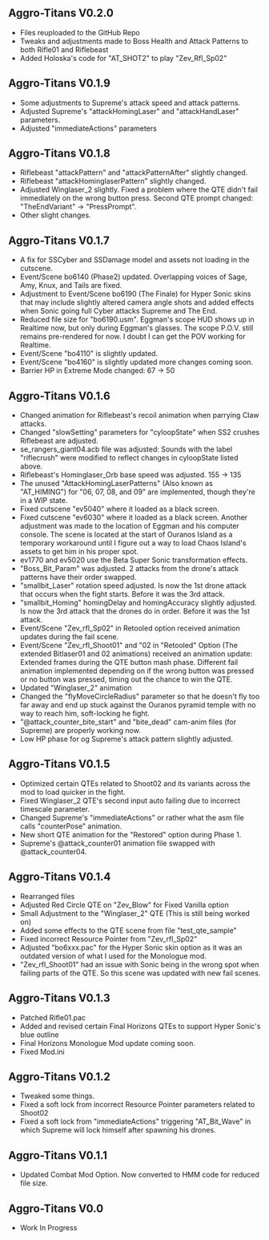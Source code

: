 ## Aggro-Titans V0.2.0
- Files reuploaded to the GitHub Repo
- Tweaks and adjustments made to Boss Health and Attack Patterns to both Rifle01 and Riflebeast
- Added Holoska's code for "AT_SHOT2" to play "Zev_Rfl_Sp02"

## Aggro-Titans V0.1.9
- Some adjustments to Supreme's attack speed and attack patterns.
- Adjusted Supreme's "attackHomingLaser" and "attackHandLaser" parameters.
- Adjusted "immediateActions" parameters

## Aggro-Titans V0.1.8
- Riflebeast "attackPattern" and "attackPatternAfter" slightly changed.
- Riflebeast "attackHominglaserPattern" slightly changed.
- Adjusted Winglaser_2 slightly. Fixed a problem where the QTE didn't fail immediately on the wrong button press. Second QTE prompt changed: "TheEndVariant" -> "PressPrompt".
- Other slight changes.

## Aggro-Titans V0.1.7
- A fix for SSCyber and SSDamage model and assets not loading in the cutscene.
- Event/Scene bo6140 (Phase2) updated. Overlapping voices of Sage, Amy, Knux, and Tails are fixed.
- Adjustment to Event/Scene bo6190 (The Finale) for Hyper Sonic skins that may include slightly altered camera angle shots and added effects when Sonic going full Cyber attacks Supreme and The End.
- Reduced file size for "bo6190.usm". Eggman's scope HUD shows up in Realtime now, but only during Eggman's glasses. The scope P.O.V. still remains pre-rendered for now. I doubt I can get the POV working for Realtime.
- Event/Scene "bo4110" is slightly updated.
- Event/Scene "bo4160" is slightly updated more changes coming soon.
- Barrier HP in Extreme Mode changed: 67 -> 50

## Aggro-Titans V0.1.6
- Changed animation for Riflebeast's recoil animation when parrying Claw attacks.
- Changed "slowSetting" parameters for "cyloopState" when SS2 crushes Riflebeast are adjusted. 
- se_rangers_giant04.acb file was adjusted: Sounds with the label "riflecrush" were modified to reflect changes in cyloopState listed above.
- Riflebeast's Hominglaser_Orb base speed was adjusted. 155 -> 135
- The unused "AttackHomingLaserPatterns" (Also known as "AT_HIMING") for "06, 07, 08, and 09" are implemented, though they're in a WIP state.
- Fixed cutscene "ev5040" where it loaded as a black screen.
- Fixed cutscene "ev6030" where it loaded as a black screen. Another adjustment was made to the location of Eggman and his computer console. The scene is located at the start of Ouranos Island as a temporary workaround until I figure out a way to load Chaos Island's assets to get him in his proper spot.
- ev1770 and ev5020 use the Beta Super Sonic transformation effects.
- "Boss_Bit_Param" was adjusted. 2 attacks from the drone's attack patterns have their order swapped.
- "smallbit_Laser" rotation speed adjusted. Is now the 1st drone attack that occurs when the fight starts. Before it was the 3rd attack.
- "smallbit_Homing" homingDelay and homingAccuracy slightly adjusted. Is now the 3rd attack that the drones do in order. Before it was the 1st attack.
- Event/Scene "Zev_rfl_Sp02" in Retooled option received animation updates during the fail scene.
- Event/Scene "Zev_rfl_Shoot01" and "02 in "Retooled" Option (The extended Bitlaser01 and 02 animations) received an animation update: Extended frames during the QTE button mash phase. Different fail animation implemented depending on if the wrong button was pressed or no button was pressed, timing out the chance to win the QTE.
- Updated "Winglaser_2" animation
- Changed the "flyMoveCircleRadius" parameter so that he doesn't fly too far away and end up stuck against the Ouranos pyramid temple with no way to reach him, soft-locking he fight.
- "@attack_counter_bite_start" and "bite_dead" cam-anim files (for Supreme) are properly working now.
- Low HP phase for og Supreme's attack pattern slightly adjusted.

## Aggro-Titans V0.1.5
- Optimized certain QTEs related to Shoot02 and its variants across the mod to load quicker in the fight.
- Fixed Winglaser_2 QTE's second input auto failing due to incorrect timescale parameter.
- Changed Supreme's "immediateActions" or rather what the asm file calls "counterPose" animation.
- New short QTE animation for the "Restored" option during Phase 1.
- Supreme's @attack_counter01 animation file swapped with @attack_counter04.

## Aggro-Titans V0.1.4
- Rearranged files
- Adjusted Red Circle QTE on "Zev_Blow" for Fixed Vanilla option
- Small Adjustment to the "Winglaser_2" QTE (This is still being worked on)
- Added some effects to the QTE scene from file "test_qte_sample"
- Fixed incorrect Resource Pointer from "Zev_rfl_Sp02"
- Adjusted "bo6xxx.pac" for the Hyper Sonic skin option as it was an outdated version of what I used for the Monologue mod.
- "Zev_rfl_Shoot01" had an issue with Sonic being in the wrong spot when failing parts of the QTE. So this scene was updated with new fail scenes.

## Aggro-Titans V0.1.3
- Patched Rifle01.pac
- Added and revised certain Final Horizons QTEs to support Hyper Sonic's blue outline
- Final Horizons Monologue Mod update coming soon.
- Fixed Mod.ini

## Aggro-Titans V0.1.2
- Tweaked some things.
- Fixed a soft lock from incorrect Resource Pointer parameters related to Shoot02
- Fixed a soft lock from "immediateActions" triggering "AT_Bit_Wave" in which Supreme will lock himself after spawning his drones.
  
## Aggro-Titans V0.1.1 
- Updated Combat Mod Option. Now converted to HMM code for reduced file size.

## Aggro-Titans V0.0 
-  Work In Progress
